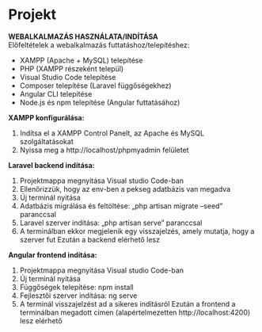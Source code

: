 # Projekt
**WEBALKALMAZÁS HASZNÁLATA/INDÍTÁSA**  
Előfeltételek a webalkalmazás futtatáshoz/telepítéshez:  
-	XAMPP (Apache + MySQL) telepítése
-	PHP (XAMPP részeként települ)
-	Visual Studio Code telepítése
-	Composer telepítése (Laravel függőségekhez)
-	Angular CLI telepítése
-	Node.js és npm telepítése (Angular futtatásához)

  
**XAMPP konfigurálása:**
1.	Indítsa el a XAMPP Control Panelt, az Apache és MySQL szolgáltatásokat
2.	Nyissa meg a http://localhost/phpmyadmin felületet
  
**Laravel backend indítása:**  
1.	Projektmappa megnyitása Visual studio Code-ban
2.	Ellenőrizzük, hogy az env-ben a pekseg adatbázis van megadva
3.	Új terminál nyitása
4.	Adatbázis migrálása és feltöltése: „php artisan migrate –seed” paranccsal
5.	Laravel szerver indítása: „php artisan serve” paranccsal
6.	A terminálban ekkor megjelenik egy visszajelzés, amely mutatja, hogy a szerver fut
Ezután a backend elérhető lesz
  
**Angular frontend indítása:**  
1.	Projektmappa megnyitása Visual studio Code-ban
2.	Új terminál nyitása
3.	Függőségek telepítése: npm install
4.	Fejlesztői szerver indítása: ng serve
5.	A terminál visszajelzést ad a sikeres indításról
Ezután a frontend a terminálban megadott címen (alapértelmezetten http://localhost:4200) lesz elérhető


